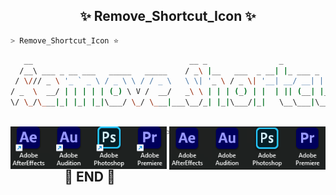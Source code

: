 <h2 align="center"> ✨ Remove_Shortcut_Icon ✨ </h2>

```zsh
> Remove_Shortcut_Icon ⭐
```
```zsh
   __                                   __ _                _             _        _____                
  /__\ ___ _ __ ___   _____   _____    / _\ |__   ___  _ __| |_ ___ _   _| |_      \_   \___ ___  _ __  
 / \/// _ \ '_ ` _ \ / _ \ \ / / _ \   \ \| '_ \ / _ \| '__| __/ __| | | | __|      / /\/ __/ _ \| '_ \ 
/ _  \  __/ | | | | | (_) \ V /  __/   _\ \ | | | (_) | |  | || (__| |_| | |_    /\/ /_| (_| (_) | | | |
\/ \_/\___|_| |_| |_|\___/ \_/ \___|___\__/_| |_|\___/|_|   \__\___|\__,_|\__|___\____/ \___\___/|_| |_|
             
```

<img align="left" src="img/F.png" width="250px"/>
<img align="right" src="img/T.png" width="250px"/>


```zsh
> Remove_Shortcut_Icon  ⭐
```


<h2 align="center"> 🧡 END 🧡 </h2>
